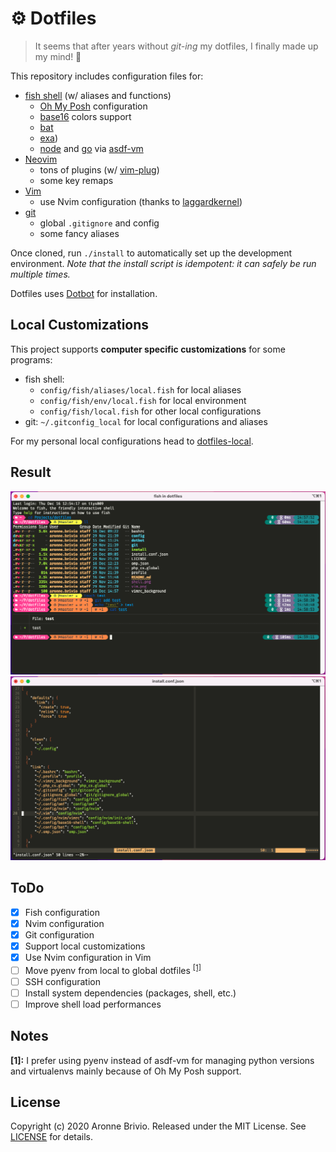 # ⚙️ Dotfiles
> It seems that after years without *git-ing* my dotfiles, I finally made up my mind! 🎉

This repository includes configuration files for:

- [fish shell](https://fishshell.com/) (w/ aliases and functions)
  - [Oh My Posh](https://ohmyposh.dev/) configuration
  - [base16](https://github.com/chriskempson/base16-shell) colors support
  - [bat](https://github.com/sharkdp/bat)
  - [exa](https://github.com/ogham/exa))
  - [node](https://nodejs.org/) and [go](https://go.dev/) via [asdf-vm](https://asdf-vm.com)
- [Neovim](https://neovim.io/)
  - tons of plugins (w/ [vim-plug](https://github.com/junegunn/vim-plug))
  - some key remaps
- [Vim](https://www.vim.org/)
  - use Nvim configuration (thanks to [laggardkernel](https://gist.github.com/laggardkernel/9013f948345212563ede9c9ee56c6b42))
- [git](https://git-scm.com/)
  - global `.gitignore` and config
  - some fancy aliases

Once cloned, run `./install` to automatically set up the development environment.
*Note that the install script is idempotent: it can safely be run multiple times.*

Dotfiles uses [Dotbot](https://github.com/anishathalye/dotbot) for installation.

## Local Customizations
This project supports **computer specific customizations** for some programs:

- fish shell:
  - `config/fish/aliases/local.fish` for local aliases
  - `config/fish/env/local.fish` for local environment
  - `config/fish/local.fish` for other local configurations
- git: `~/.gitconfig_local` for local configurations and aliases

For my personal local configurations head to [dotfiles-local](https://github.com/aronnebrivio/dotfiles-local).

## Result
![Shell example](shell.png)
![Vim example](vim.png)

## ToDo
- [x] Fish configuration
- [x] Nvim configuration
- [x] Git configuration
- [x] Support local customizations
- [x] Use Nvim configuration in Vim
- [ ] Move pyenv from local to global dotfiles <sup>[[1]](#notes)</sup>
- [ ] SSH configuration
- [ ] Install system dependencies (packages, shell, etc.)
- [ ] Improve shell load performances

## Notes
**[1]:** I prefer using pyenv instead of asdf-vm for managing python versions and virtualenvs mainly because of Oh My Posh support.

## License
Copyright (c) 2020 Aronne Brivio. Released under the MIT License. See [LICENSE](https://github.com/aronnebrivio/dotfiles/blob/master/LICENSE) for details.

